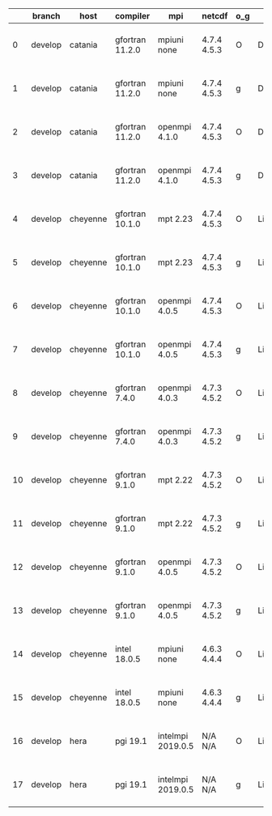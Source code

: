 |    | branch   | host     | compiler        | mpi               | netcdf      | o_g   | os     | build   | u_pass   | u_fail   | s_pass   | s_fail   | e_pass   | e_fail   |   nuopc_pass |   nuopc_fail | artifacts_hash                                                                                                                                              | modified                  |
|----|----------|----------|-----------------|-------------------|-------------|-------|--------|---------|----------|----------|----------|----------|----------|----------|--------------|--------------|-------------------------------------------------------------------------------------------------------------------------------------------------------------|---------------------------|
|  0 | develop  | catania  | gfortran 11.2.0 | mpiuni none       | 4.7.4 4.5.3 | O     | Darwin | pass    | 12136    | 0        | 8        | 0        | 43       | 0        |            0 |           50 | [artifacts](https://github.com/esmf-org/esmf-test-artifacts/tree/9833620b259287e1c13caba6b9856f465a728b8c/develop/catania/gfortran/11.2.0/O/mpiuni/none)    | 2022-05-05 00:39:32 -0600 |
|  1 | develop  | catania  | gfortran 11.2.0 | mpiuni none       | 4.7.4 4.5.3 | g     | Darwin | pass    | 12136    | 0        | 8        | 0        | 43       | 0        |            0 |           50 | [artifacts](https://github.com/esmf-org/esmf-test-artifacts/tree/e51f059b49c06bf1c03288ff29f876642c4bf8b2/develop/catania/gfortran/11.2.0/g/mpiuni/none)    | 2022-05-05 02:00:21 -0600 |
|  2 | develop  | catania  | gfortran 11.2.0 | openmpi 4.1.0     | 4.7.4 4.5.3 | O     | Darwin | pass    | 13508    | 154      | 41       | 8        | 80       | 0        |           45 |            5 | [artifacts](https://github.com/esmf-org/esmf-test-artifacts/tree/3747932e123dbb932a6c9c3f2affc1a1e0bfa5f7/develop/catania/gfortran/11.2.0/O/openmpi/4.1.0)  | 2022-05-05 00:06:27 -0600 |
|  3 | develop  | catania  | gfortran 11.2.0 | openmpi 4.1.0     | 4.7.4 4.5.3 | g     | Darwin | pass    | 13508    | 154      | 41       | 8        | 80       | 0        |           45 |            5 | [artifacts](https://github.com/esmf-org/esmf-test-artifacts/tree/a98bb25e5d1d8c87fe856ba844586b3fbd21024d/develop/catania/gfortran/11.2.0/g/openmpi/4.1.0)  | 2022-05-05 01:20:57 -0600 |
|  4 | develop  | cheyenne | gfortran 10.1.0 | mpt 2.23          | 4.7.4 4.5.3 | O     | Linux  | pass    | 13662    | 0        | 49       | 0        | 80       | 0        |           50 |            0 | [artifacts](https://github.com/esmf-org/esmf-test-artifacts/tree/5643262b151ce2d798bae900c1a7632f8feeba3e/develop/cheyenne/gfortran/10.1.0/O/mpt/2.23)      | 2022-05-05 06:36:06 -0600 |
|  5 | develop  | cheyenne | gfortran 10.1.0 | mpt 2.23          | 4.7.4 4.5.3 | g     | Linux  | pass    | 13662    | 0        | 49       | 0        | 80       | 0        |           50 |            0 | [artifacts](https://github.com/esmf-org/esmf-test-artifacts/tree/c46282f19d3bbb523d96f5e31ed2cca0a4dfc775/develop/cheyenne/gfortran/10.1.0/g/mpt/2.23)      | 2022-05-05 06:45:44 -0600 |
|  6 | develop  | cheyenne | gfortran 10.1.0 | openmpi 4.0.5     | 4.7.4 4.5.3 | O     | Linux  | pass    | 13662    | 0        | 49       | 0        | 80       | 0        |           50 |            0 | [artifacts](https://github.com/esmf-org/esmf-test-artifacts/tree/febe21df6b9e6a86bf95c89ae2faf96c3e8618a1/develop/cheyenne/gfortran/10.1.0/O/openmpi/4.0.5) | 2022-05-05 06:44:32 -0600 |
|  7 | develop  | cheyenne | gfortran 10.1.0 | openmpi 4.0.5     | 4.7.4 4.5.3 | g     | Linux  | pass    | 13662    | 0        | 49       | 0        | 80       | 0        |           50 |            0 | [artifacts](https://github.com/esmf-org/esmf-test-artifacts/tree/9321098b574425148c7d41c96a4c454c4849200a/develop/cheyenne/gfortran/10.1.0/g/openmpi/4.0.5) | 2022-05-05 06:54:17 -0600 |
|  8 | develop  | cheyenne | gfortran 7.4.0  | openmpi 4.0.3     | 4.7.3 4.5.2 | O     | Linux  | pass    | 13662    | 0        | 49       | 0        | 80       | 0        |           50 |            0 | [artifacts](https://github.com/esmf-org/esmf-test-artifacts/tree/7cef442b26282157d64ffae22a3be26258dd826f/develop/cheyenne/gfortran/7.4.0/O/openmpi/4.0.3)  | 2022-05-05 06:39:52 -0600 |
|  9 | develop  | cheyenne | gfortran 7.4.0  | openmpi 4.0.3     | 4.7.3 4.5.2 | g     | Linux  | pass    | 13662    | 0        | 49       | 0        | 80       | 0        |           50 |            0 | [artifacts](https://github.com/esmf-org/esmf-test-artifacts/tree/bd450cb79fef7b6a8ec73435a67c24c852ecdde4/develop/cheyenne/gfortran/7.4.0/g/openmpi/4.0.3)  | 2022-05-05 06:49:38 -0600 |
| 10 | develop  | cheyenne | gfortran 9.1.0  | mpt 2.22          | 4.7.3 4.5.2 | O     | Linux  | pass    | 13662    | 0        | 49       | 0        | 80       | 0        |           50 |            0 | [artifacts](https://github.com/esmf-org/esmf-test-artifacts/tree/bdcdedee942534174f81283508f6122a47102268/develop/cheyenne/gfortran/9.1.0/O/mpt/2.22)       | 2022-05-05 06:35:08 -0600 |
| 11 | develop  | cheyenne | gfortran 9.1.0  | mpt 2.22          | 4.7.3 4.5.2 | g     | Linux  | pass    | 13662    | 0        | 49       | 0        | 80       | 0        |           50 |            0 | [artifacts](https://github.com/esmf-org/esmf-test-artifacts/tree/3b31bb27534b2f3f6d089786f55bf00aad7368dd/develop/cheyenne/gfortran/9.1.0/g/mpt/2.22)       | 2022-05-05 06:44:40 -0600 |
| 12 | develop  | cheyenne | gfortran 9.1.0  | openmpi 4.0.5     | 4.7.3 4.5.2 | O     | Linux  | pass    | 13662    | 0        | 49       | 0        | 80       | 0        |           50 |            0 | [artifacts](https://github.com/esmf-org/esmf-test-artifacts/tree/d2a16d43c9de9d8b0b7a2d35a3410c30484ddac2/develop/cheyenne/gfortran/9.1.0/O/openmpi/4.0.5)  | 2022-05-05 06:40:32 -0600 |
| 13 | develop  | cheyenne | gfortran 9.1.0  | openmpi 4.0.5     | 4.7.3 4.5.2 | g     | Linux  | pass    | 13662    | 0        | 49       | 0        | 80       | 0        |           50 |            0 | [artifacts](https://github.com/esmf-org/esmf-test-artifacts/tree/a84e250e023567be7bea72214f1ce0b702f2adfc/develop/cheyenne/gfortran/9.1.0/g/openmpi/4.0.5)  | 2022-05-05 06:53:07 -0600 |
| 14 | develop  | cheyenne | intel 18.0.5    | mpiuni none       | 4.6.3 4.4.4 | O     | Linux  | pass    | 12136    | 0        | 8        | 0        | 43       | 0        |            0 |           50 | [artifacts](https://github.com/esmf-org/esmf-test-artifacts/tree/6bf1a592a5e38bca5859136670ae8e7eb735db33/develop/cheyenne/intel/18.0.5/O/mpiuni/none)      | 2022-05-05 07:21:45 -0600 |
| 15 | develop  | cheyenne | intel 18.0.5    | mpiuni none       | 4.6.3 4.4.4 | g     | Linux  | pass    | 12136    | 0        | 8        | 0        | 43       | 0        |            0 |           50 | [artifacts](https://github.com/esmf-org/esmf-test-artifacts/tree/ac51835888c6e018cb9134149b7c4662ad6c9843/develop/cheyenne/intel/18.0.5/g/mpiuni/none)      | 2022-05-05 07:28:14 -0600 |
| 16 | develop  | hera     | pgi 19.1        | intelmpi 2019.0.5 | N/A N/A     | O     | Linux  | pass    | fail     | fail     | fail     | fail     | fail     | fail     |            0 |            0 | [artifacts](https://github.com/esmf-org/esmf-test-artifacts/tree/7857a927b206a6ab09f86ffd8abb9ac0a522ed62/develop/hera/pgi/19.1/O/intelmpi/2019.0.5)        | 2022-05-05 10:30:17 +0000 |
| 17 | develop  | hera     | pgi 19.1        | intelmpi 2019.0.5 | N/A N/A     | g     | Linux  | pass    | fail     | fail     | fail     | fail     | fail     | fail     |            0 |            0 | [artifacts](https://github.com/esmf-org/esmf-test-artifacts/tree/8b8d2a88a454021f610a7f7ac3dcaf0217b7bb22/develop/hera/pgi/19.1/g/intelmpi/2019.0.5)        | 2022-05-05 10:45:03 +0000 |